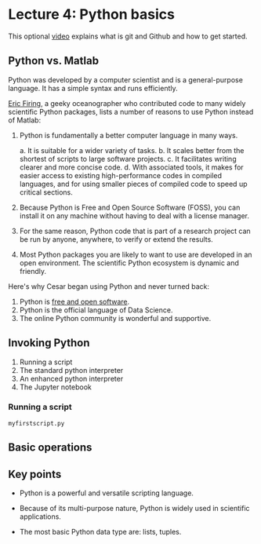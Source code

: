 # Lecture 4: Python basics

This optional [video](https://www.youtube.com/watch?v=21Gl97tkbHU) explains what is git and Github and how to get started.

## Python vs. Matlab

Python was developed by a computer scientist and is a general-purpose language. It has a simple syntax
and runs efficiently.

[Eric Firing](https://github.com/efiring), a geeky oceanographer who contributed code to many widely scientific Python packages, lists 
a number of reasons to use Python instead of Matlab:

1. Python is fundamentally a better computer language in many ways.

    a. It is suitable for a wider variety of tasks.
    b. It scales better from the shortest of scripts to large software projects.
    c. It facilitates writing clearer and more concise code.
    d. With associated tools, it makes for easier access to existing high-performance codes in compiled languages, and for using smaller pieces of compiled code to speed up     critical sections.

2. Because Python is Free and Open Source Software (FOSS), you can install it on any machine without having to deal with a license manager.

3. For the same reason, Python code that is part of a research project can be run by anyone, anywhere, to verify or extend the results.

4. Most Python packages you are likely to want to use are developed in an open environment. The scientific Python ecosystem is dynamic and friendly.


Here's why Cesar began using Python and never turned back:

1. Python is [free and open software](https://www.gnu.org/philosophy/free-sw.en.html).
2. Python is the official language of Data Science.
3. The online Python community is wonderful and supportive.


## Invoking Python

  1. Running a script
  2. The standard python interpreter
  3. An enhanced python interpreter
  4. The Jupyter notebook

### Running a script

`myfirstscript.py`

## Basic operations





## Key points 

- Python is a powerful and versatile scripting language.

- Because of its multi-purpose nature, Python is widely used in scientific
  applications.

- The most basic Python data type are: lists, tuples.
